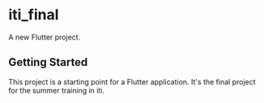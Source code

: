 # iti_final

A new Flutter project.

## Getting Started

This project is a starting point for a Flutter application.
It's the final project for the summer training in iti.